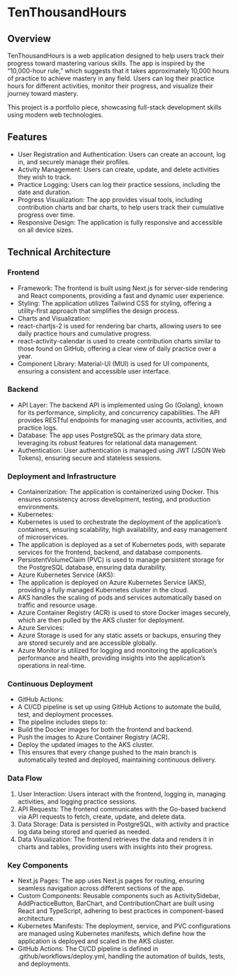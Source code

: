 # TenThousandHours

## Overview

TenThousandHours is a web application designed to help users track their progress toward mastering various skills. The app is inspired by the “10,000-hour rule,” which suggests that it takes approximately 10,000 hours of practice to achieve mastery in any field. Users can log their practice hours for different activities, monitor their progress, and visualize their journey toward mastery.

This project is a portfolio piece, showcasing full-stack development skills using modern web technologies.

## Features

  - User Registration and Authentication: Users can create an account, log in, and securely manage their profiles.
  - Activity Management: Users can create, update, and delete activities they wish to track.
  - Practice Logging: Users can log their practice sessions, including the date and duration.
  - Progress Visualization: The app provides visual tools, including contribution charts and bar charts, to help users track their cumulative progress over time.
  - Responsive Design: The application is fully responsive and accessible on all device sizes.

## Technical Architecture

### Frontend
  - Framework: The frontend is built using Next.js for server-side rendering and React components, providing a fast and dynamic user experience.
  - Styling: The application utilizes Tailwind CSS for styling, offering a utility-first approach that simplifies the design process.
  - Charts and Visualization:
  - react-chartjs-2 is used for rendering bar charts, allowing users to see daily practice hours and cumulative progress.
  - react-activity-calendar is used to create contribution charts similar to those found on GitHub, offering a clear view of daily practice over a year.
  - Component Library: Material-UI (MUI) is used for UI components, ensuring a consistent and accessible user interface.

### Backend
  - API Layer: The backend API is implemented using Go (Golang), known for its performance, simplicity, and concurrency capabilities. The API provides RESTful endpoints for managing user accounts, activities, and practice logs.
  - Database: The app uses PostgreSQL as the primary data store, leveraging its robust features for relational data management.
  - Authentication: User authentication is managed using JWT (JSON Web Tokens), ensuring secure and stateless sessions.

### Deployment and Infrastructure
  - Containerization: The application is containerized using Docker. This ensures consistency across development, testing, and production environments.
  - Kubernetes:
  - Kubernetes is used to orchestrate the deployment of the application’s containers, ensuring scalability, high availability, and easy management of microservices.
  - The application is deployed as a set of Kubernetes pods, with separate services for the frontend, backend, and database components.
  - PersistentVolumeClaim (PVC) is used to manage persistent storage for the PostgreSQL database, ensuring data durability.
  - Azure Kubernetes Service (AKS):
  - The application is deployed on Azure Kubernetes Service (AKS), providing a fully managed Kubernetes cluster in the cloud.
  - AKS handles the scaling of pods and services automatically based on traffic and resource usage.
  - Azure Container Registry (ACR) is used to store Docker images securely, which are then pulled by the AKS cluster for deployment.
  - Azure Services:
  - Azure Storage is used for any static assets or backups, ensuring they are stored securely and are accessible globally.
  - Azure Monitor is utilized for logging and monitoring the application’s performance and health, providing insights into the application’s operations in real-time.

### Continuous Deployment
  - GitHub Actions:
  - A CI/CD pipeline is set up using GitHub Actions to automate the build, test, and deployment processes.
  - The pipeline includes steps to:
  - Build the Docker images for both the frontend and backend.
  - Push the images to Azure Container Registry (ACR).
  - Deploy the updated images to the AKS cluster.
  - This ensures that every change pushed to the main branch is automatically tested and deployed, maintaining continuous delivery.

### Data Flow

  1. User Interaction: Users interact with the frontend, logging in, managing activities, and logging practice sessions.
  2. API Requests: The frontend communicates with the Go-based backend via API requests to fetch, create, update, and delete data.
  3. Data Storage: Data is persisted in PostgreSQL, with activity and practice log data being stored and queried as needed.
  4. Data Visualization: The frontend retrieves the data and renders it in charts and tables, providing users with insights into their progress.

### Key Components

  - Next.js Pages: The app uses Next.js pages for routing, ensuring seamless navigation across different sections of the app.
  - Custom Components: Reusable components such as ActivitySidebar, AddPracticeButton, BarChart, and ContributionChart are built using React and TypeScript, adhering to best practices in component-based architecture.
  - Kubernetes Manifests: The deployment, service, and PVC configurations are managed using Kubernetes manifests, which define how the application is deployed and scaled in the AKS cluster.
  - GitHub Actions: The CI/CD pipeline is defined in .github/workflows/deploy.yml, handling the automation of builds, tests, and deployments.
